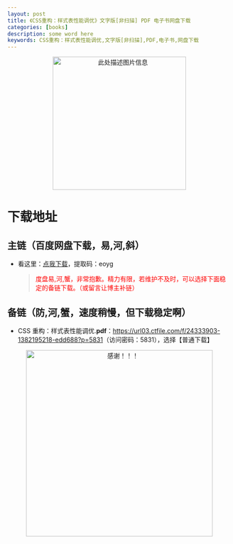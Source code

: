 ```yaml
---
layout: post
title: 《CSS重构：样式表性能调优》文字版[非扫描] PDF 电子书网盘下载
categories: [books]
description: some word here
keywords: CSS重构：样式表性能调优,文字版[非扫描],PDF,电子书,网盘下载
---
```


<div align="center"><img src="https://pic.imgdb.cn/item/67064297d29ded1a8c86a835.png" alt="此处描述图片信息" width="300px" height="auto"></div>

# 下载地址

## 主链（百度网盘下载，易,河,斜）

- 看这里：[点我下载](https://pan.baidu.com/s/1iMXUbSbtZQZjDcqDmnWUyw?pwd=eoyg)，提取码：eoyg

  > <p style="color:red" >度盘易,河,蟹，非常抱歉。精力有限，若维护不及时，可以选择下面稳定的备链下载。（或留言让博主补链）</p>

## 备链（防,河,蟹，速度稍慢，但下载稳定啊）

- CSS 重构：样式表性能调优.**pdf**：<https://url03.ctfile.com/f/24333903-1382195218-edd688?p=5831>（访问密码：5831），选择【普通下载】

<div align="center"><img src="https://pic.imgdb.cn/item/6707df6bd29ded1a8ce37031.gif" alt="感谢！！！" width="420px" height="auto"/></div>
